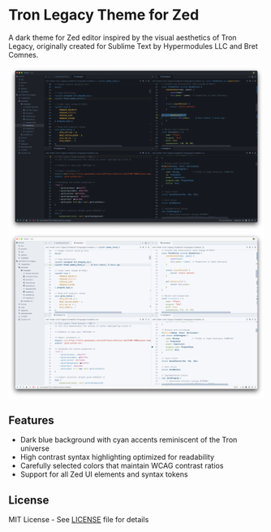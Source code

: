 # Tron Legacy Theme for Zed

A dark theme for Zed editor inspired by the visual aesthetics of Tron Legacy, originally created for Sublime Text by Hypermodules LLC and Bret Comnes.

![Theme Preview](./screenshots/tron-dark.webp)
![Theme Preview](./screenshots/tron-light.webp)

## Features

- Dark blue background with cyan accents reminiscent of the Tron universe
- High contrast syntax highlighting optimized for readability
- Carefully selected colors that maintain WCAG contrast ratios
- Support for all Zed UI elements and syntax tokens

## License

MIT License - See [LICENSE](LICENSE) file for details

